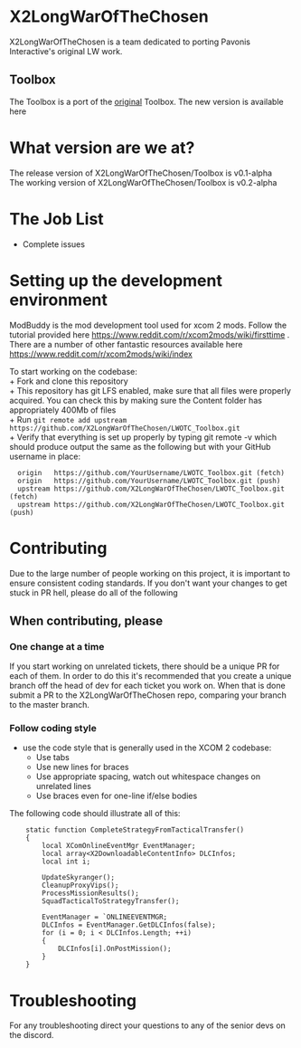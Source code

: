 # X2LongWarOfTheChosen
X2LongWarOfTheChosen is a team dedicated to porting Pavonis Interactive's
original LW work.

## Toolbox
The Toolbox is a port of the
[original](https://steamcommunity.com/sharedfiles/filedetails/?id=674832831)
Toolbox. The new version is available here  
<!-- https://steamcommunity.com/sharedfiles/filedetails/?id=1205965752 -->
# What version are we at?
The release version of X2LongWarOfTheChosen/Toolbox is v0.1-alpha  
The working version of X2LongWarOfTheChosen/Toolbox is v0.2-alpha

# The Job List
* Complete issues

# Setting up the development environment
ModBuddy is the mod development tool used for xcom 2 mods. Follow the tutorial
provided here https://www.reddit.com/r/xcom2mods/wiki/firsttime . There are a
number of other fantastic resources available here
https://www.reddit.com/r/xcom2mods/wiki/index

To start working on the codebase:  
    + Fork and clone this repository  
    + This repository has git LFS enabled, make sure that all files were properly  
    acquired. You can check this by making sure the Content folder has appropriately 400Mb of files  
    + Run `git remote add upstream https://github.com/X2LongWarOfTheChosen/LWOTC_Toolbox.git`  
    + Verify that everything is set up properly by typing git remote -v which should produce output the same as the following   but with your GitHub username in place:
```
  origin   https://github.com/YourUsername/LWOTC_Toolbox.git (fetch)
  origin   https://github.com/YourUsername/LWOTC_Toolbox.git (push)
  upstream https://github.com/X2LongWarOfTheChosen/LWOTC_Toolbox.git (fetch)
  upstream https://github.com/X2LongWarOfTheChosen/LWOTC_Toolbox.git (push)
```
# Contributing
Due to the large number of people working on this project, it is important to
ensure consistent coding standards. If you don't want your changes to get stuck
in PR hell, please do all of the following

## When contributing, please
### One change at a time
If you start working on unrelated tickets, there should be a unique PR for each
of them. In order to do this it's recommended that you create a unique branch
off the head of dev for each ticket you work on. When that is done submit a PR to
the X2LongWarOfTheChosen repo, comparing your branch to the master branch.

### Follow coding style
* use the code style that is generally used in the XCOM 2 codebase:
  * Use tabs
  * Use new lines for braces
  * Use appropriate spacing, watch out whitespace changes on unrelated lines
  * Use braces even for one-line if/else bodies

The following code should illustrate all of this:
```
    static function CompleteStrategyFromTacticalTransfer()
    {
    	local XComOnlineEventMgr EventManager;
    	local array<X2DownloadableContentInfo> DLCInfos;
    	local int i;

    	UpdateSkyranger();
    	CleanupProxyVips();
    	ProcessMissionResults();
    	SquadTacticalToStrategyTransfer();

    	EventManager = `ONLINEEVENTMGR;
    	DLCInfos = EventManager.GetDLCInfos(false);
    	for (i = 0; i < DLCInfos.Length; ++i)
    	{
    		DLCInfos[i].OnPostMission();
    	}
    }
```

# Troubleshooting
For any troubleshooting direct your questions to any of the senior devs on the
discord.
